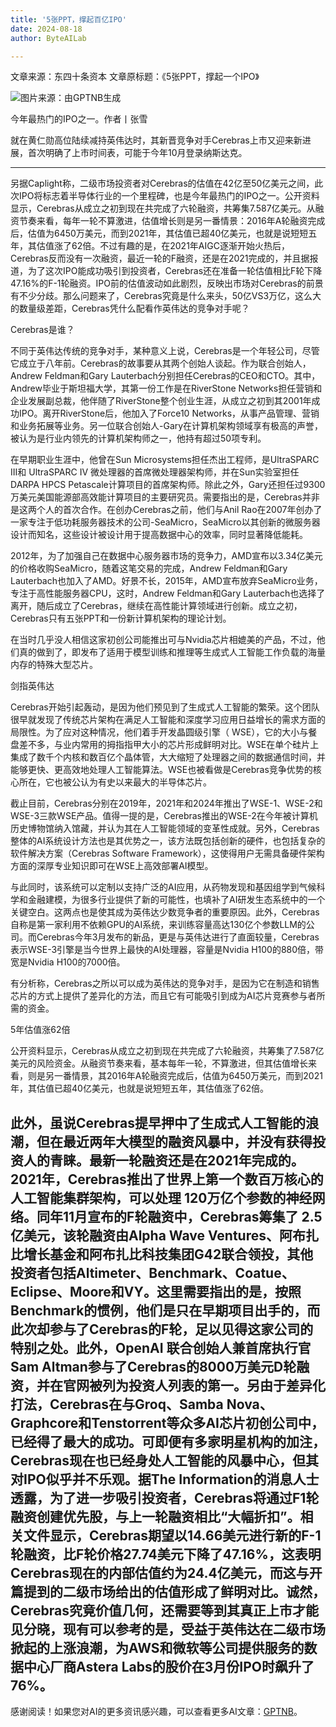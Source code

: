 ```yaml
---
title: '5张PPT，撑起百亿IPO'
date: 2024-08-18
author: ByteAILab

---
```


文章来源：东四十条资本
文章原标题：《5张PPT，撑起一个IPO》

![图片来源：由GPTNB生成](http://www.jesonc.com/upload/3B33CB85B496C0CB6FBA4C2BD79320AD/1723769148828/Foas9xF8zP8ZN5phWEAcjkUbkvJn.png)

今年最热门的IPO之一。作者丨张雪

就在黄仁勋高位陆续减持英伟达时，其新晋竞争对手Cerebras上市又迎来新进展，首次明确了上市时间表，可能于今年10月登录纳斯达克。

---
另据Caplight称，二级市场投资者对Cerebras的估值在42亿至50亿美元之间，此次IPO将标志着半导体行业的一个里程碑，也是今年最热门的IPO之一。公开资料显示，Cerebras从成立之初到现在共完成了六轮融资，共筹集7.587亿美元。从融资节奏来看，每年一轮不算激进，估值增长则是另一番情景：2016年A轮融资完成后，估值为6450万美元，而到2021年，其估值已超40亿美元，也就是说短短五年，其估值涨了62倍。不过有趣的是，在2021年AIGC逐渐开始火热后，Cerebras反而没有一次融资，最近一轮的F融资，还是在2021完成的，并且据报道，为了这次IPO能成功吸引到投资者，Cerebras还在准备一轮估值相比F轮下降47.16%的F-1轮融资。IPO前的估值波动如此剧烈，反映出市场对Cerebras的前景有不少分歧。那么问题来了，Cerebras究竟是什么来头，50亿VS3万亿，这么大的数量级差距，Cerebras凭什么配看作英伟达的竞争对手呢？

Cerebras是谁？

不同于英伟达传统的竞争对手，某种意义上说，Cerebras是一个年轻公司，尽管它成立于八年前。Cerebras的故事要从其两个创始人谈起。作为联合创始人，Andrew Feldman和Gary Lauterbach分别担任Cerebras的CEO和CTO。其中，Andrew毕业于斯坦福大学，其第一份工作是在RiverStone Networks担任营销和企业发展副总裁，他伴随了RiverStone整个创业生涯，从成立之初到其2001年成功IPO。离开RiverStone后，他加入了Force10 Networks，从事产品管理、营销和业务拓展等业务。另一位联合创始人-Gary在计算机架构领域享有极高的声誉，被认为是行业内领先的计算机架构师之一，他持有超过50项专利。

在早期职业生涯中，他曾在Sun Microsystems担任杰出工程师，是UltraSPARC III和 UltraSPARC IV 微处理器的首席微处理器架构师，并在Sun实验室担任DARPA HPCS Petascale计算项目的首席架构师。除此之外，Gary还担任过9300万美元美国能源部高效能计算项目的主要研究员。需要指出的是，Cerebras并非是这两个人的首次合作。在创办Cerebras之前，他们与Anil Rao在2007年创办了一家专注于低功耗服务器技术的公司-SeaMicro，SeaMicro以其创新的微服务器设计而知名，这些设计被设计用于提高数据中心的效率，同时显著降低能耗。

2012年，为了加强自己在数据中心服务器市场的竞争力，AMD宣布以3.34亿美元的价格收购SeaMicro，随着这笔交易的完成，Andrew Feldman和Gary Lauterbach也加入了AMD。好景不长，2015年，AMD宣布放弃SeaMicro业务，专注于高性能服务器CPU，这时，Andrew Feldman和Gary Lauterbach也选择了离开，随后成立了Cerebras，继续在高性能计算领域进行创新。成立之初，Cerebras只有五张PPT和一份新计算机架构的理论计划。

在当时几乎没人相信这家初创公司能推出可与Nvidia芯片相媲美的产品，不过，他们真的做到了，即发布了适用于模型训练和推理等生成式人工智能工作负载的海量内存的特殊大型芯片。

剑指英伟达

Cerebras开始引起轰动，是因为他们预见到了生成式人工智能的繁荣。这个团队很早就发现了传统芯片架构在满足人工智能和深度学习应用日益增长的需求方面的局限性。为了应对这种情况，他们着手开发晶圆级引擎（ WSE），它的大小与餐盘差不多，与业内常用的拇指指甲大小的芯片形成鲜明对比。WSE在单个硅片上集成了数千个内核和数百亿个晶体管，大大缩短了处理器之间的数据通信时间，并能够更快、更高效地处理人工智能算法。WSE也被看做是Cerebras竞争优势的核心所在，它也被公认为有史以来最大的半导体芯片。

截止目前，Cerebras分别在2019年，2021年和2024年推出了WSE-1、WSE-2和WSE-3三款WSE产品。值得一提的是，Cerebras推出的WSE-2在今年被计算机历史博物馆纳入馆藏，并认为其在人工智能领域的变革性成就。另外，Cerebras整体的AI系统设计方法也是其优势之一，该方法既包括创新的硬件，也包括复杂的软件解决方案（Cerebras Software Framework），这使得用户无需具备硬件架构方面的深厚专业知识即可在WSE上高效部署AI模型。

与此同时，该系统可以定制以支持广泛的AI应用，从药物发现和基因组学到气候科学和金融建模，为很多行业提供了新的可能性，也填补了AI研发生态系统中的一个关键空白。这两点也是使其成为英伟达少数竞争者的重要原因。此外，Cerebras自称是第一家利用不依赖GPU的AI系统，来训练容量高达130亿个参数LLM的公司。而Cerebras今年3月发布的新品，更是与英伟达进行了直面较量，Cerebras表示WSE-3引擎是当今世界上最快的AI处理器，容量是Nvidia H100的880倍，带宽是Nvidia H100的7000倍。

有分析称，Cerebras之所以可以成为英伟达的竞争对手，是因为它在制造和销售芯片的方式上提供了差异化的方法，而且它有可能吸引到成为AI芯片竞赛参与者所需的资金。

5年估值涨62倍

公开资料显示，Cerebras从成立之初到现在共完成了六轮融资，共筹集了7.587亿美元的风险资金。从融资节奏来看，基本每年一轮，不算激进，但其估值增长来看，则是另一番情景，其2016年A轮融资完成后，估值为6450万美元，而到2021年，其估值已超40亿美元，也就是说短短五年，其估值涨了62倍。

此外，虽说Cerebras提早押中了生成式人工智能的浪潮，但在最近两年大模型的融资风暴中，并没有获得投资人的青睐。最新一轮融资还是在2021年完成的。
2021年，Cerebras推出了世界上第一个数百万核心的人工智能集群架构，可以处理 120万亿个参数的神经网络。同年11月宣布的F轮融资中，Cerebras筹集了 2.5亿美元，该轮融资由Alpha Wave Ventures、阿布扎比增长基金和阿布扎比科技集团G42联合领投，其他投资者包括Altimeter、Benchmark、Coatue、Eclipse、Moore和VY。这里需要指出的是，按照Benchmark的惯例，他们是只在早期项目出手的，而此次却参与了Cerebras的F轮，足以见得这家公司的特别之处。此外，OpenAI 联合创始人兼首席执行官Sam Altman参与了Cerebras的8000万美元D轮融资，并在官网被列为投资人列表的第一。另由于差异化打法，Cerebras在与Groq、Samba Nova、Graphcore和Tenstorrent等众多AI芯片初创公司中，已经得了最大的成功。可即便有多家明星机构的加注，Cerebras现在也已经身处人工智能的风暴中心，但其对IPO似乎并不乐观。据The Information的消息人士透露，为了进一步吸引投资者，Cerebras将通过F1轮融资创建优先股，与上一轮融资相比“大幅折扣”。相关文件显示，Cerebras期望以14.66美元进行新的F-1轮融资，比F轮价格27.74美元下降了47.16%，这表明Cerebras现在的内部估值约为24.4亿美元，而这与开篇提到的二级市场给出的估值形成了鲜明对比。诚然，Cerebras究竟价值几何，还需要等到其真正上市才能见分晓，现有可以参考的是，受益于英伟达在二级市场掀起的上涨浪潮，为AWS和微软等公司提供服务的数据中心厂商Astera Labs的股价在3月份IPO时飙升了76%。
---
感谢阅读！如果您对AI的更多资讯感兴趣，可以查看更多AI文章：[GPTNB](https://gptnb.com)。
